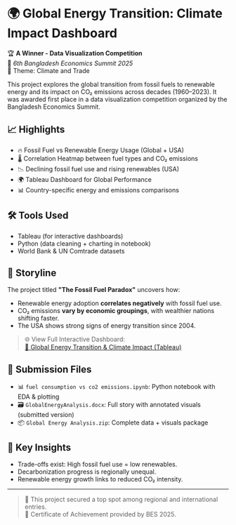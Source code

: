 # 🌍 Global Energy Transition: Climate Impact Dashboard

🏆 **A Winner - Data Visualization Competition**  
📍 *6th Bangladesh Economics Summit 2025*  
🎯 Theme: Climate and Trade

This project explores the global transition from fossil fuels to renewable energy and its impact on CO₂ emissions across decades (1960–2023). It was awarded first place in a data visualization competition organized by the Bangladesh Economics Summit.

## 📈 Highlights

- 🔥 Fossil Fuel vs Renewable Energy Usage (Global + USA)
- 🌡️ Correlation Heatmap between fuel types and CO₂ emissions
- 📉 Declining fossil fuel use and rising renewables (USA)
- 🌍 Tableau Dashboard for Global Performance
- 📊 Country-specific energy and emissions comparisons

## 🛠 Tools Used

- Tableau (for interactive dashboards)
- Python (data cleaning + charting in notebook)
- World Bank & UN Comtrade datasets

## 📘 Storyline

The project titled **"The Fossil Fuel Paradox"** uncovers how:
- Renewable energy adoption **correlates negatively** with fossil fuel use.
- CO₂ emissions **vary by economic groupings**, with wealthier nations shifting faster.
- The USA shows strong signs of energy transition since 2004.

> 🌐 View Full Interactive Dashboard:  
> [🔗 Global Energy Transition & Climate Impact (Tableau)](https://public.tableau.com/app/profile/trevin.rodrigo/viz/GlobalEnergyTransitionClimateImpact/GlobalEnergyTransitionClimateImpact)

## 📄 Submission Files

- 📊 `fuel consumption vs co2 emissions.ipynb`: Python notebook with EDA & plotting
- 🗃 `GlobalEnergyAnalysis.docx`: Full story with annotated visuals (submitted version)
- 📦 `Global Energy Analysis.zip`: Complete data + visuals package

## 🧠 Key Insights

- Trade-offs exist: High fossil fuel use = low renewables.
- Decarbonization progress is regionally unequal.
- Renewable energy growth links to reduced CO₂ intensity.

---

> 🥇 This project secured a top spot among regional and international entries.  
> 🧾 Certificate of Achievement provided by BES 2025.
